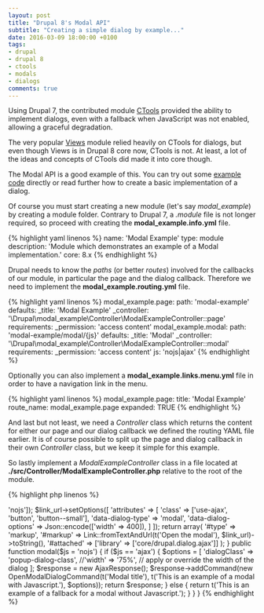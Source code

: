 ```yaml
---
layout: post
title: "Drupal 8's Modal API"
subtitle: "Creating a simple dialog by example..."
date: 2016-03-09 18:00:00 +0100
tags:
- drupal
- drupal 8
- ctools
- modals
- dialogs
comments: true
---
```

Using Drupal 7, the contributed module [CTools](https://drupal.org/project/ctools) provided the ability to implement dialogs, even with a fallback when JavaScript was not enabled, allowing a graceful degradation.

The very popular [Views](https://www.drupal.org/project/views) module relied heavily on CTools for dialogs, but even though Views is in Drupal 8 core now, CTools is not. At least, a lot of the ideas and concepts of CTools did made it into core though.
<!--more-->


The Modal API is a good example of this.
You can try out some [example code](https://github.com/jover/drupal-8-modal-example/) directly or read further how to create a basic implementation of a dialog.

Of course you must start creating a new module (let's say _modal\_example_) by creating a module folder.
Contrary to Drupal 7, a _.module_ file is not longer required, so proceed with creating the **modal_example.info.yml** file.

{% highlight yaml linenos %}
name: 'Modal Example'
type: module
description: 'Module which demonstrates an example of a Modal implementation.'
core: 8.x
{% endhighlight %}

Drupal needs to know the _paths_ (or better _routes_) involved for the callbacks of our module, in particular the page and the dialog callback.
Therefore we need to implement the **modal_example.routing.yml** file.

{% highlight yaml linenos %}
modal_example.page:
  path: 'modal-example'
  defaults:
    _title: 'Modal Example'
    _controller: '\Drupal\modal_example\Controller\ModalExampleController::page'
  requirements:
    _permission: 'access content'
modal_example.modal:
  path: 'modal-example/modal/{js}'
  defaults:
    _title: 'Modal'
    _controller: '\Drupal\modal_example\Controller\ModalExampleController::modal'
  requirements:
    _permission: 'access content'
    js: 'nojs|ajax'
{% endhighlight %}

Optionally you can also implement a **modal_example.links.menu.yml** file in order to have a navigation link in the menu.

{% highlight yaml linenos %}
modal_example.page:
  title: 'Modal Example'
  route_name: modal_example.page
  expanded: TRUE
{% endhighlight %}

And last but not least, we need a _Controller_ class which returns the content for either our page and our dialog callback we defined the routing YAML file earlier.
It is of course possible to split up the page and dialog callback in their own _Controller_ class, but we keep it simple for this example.

So lastly implement a _ModalExampleController_ class in a file located at **./src/Controller/ModalExampleController.php** relative to the root of the module.

{% highlight php linenos %}
<?php

/**
 * @file
 * ModalExampleController class.
 */

namespace Drupal\modal_example\Controller;

use Drupal\Core\Ajax\AjaxResponse;
use Drupal\Core\Ajax\OpenModalDialogCommand;
use Drupal\Core\Controller\ControllerBase;
use Drupal\Core\Url;
use Drupal\Core\Link;
use Drupal\Component\Serialization\Json;

class ModalExampleController extends ControllerBase {

  public function page() {
    $link_url = Url::fromRoute('modal_example.modal', ['js' => 'nojs']);

    $link_url->setOptions([
      'attributes' => [
        'class' => ['use-ajax', 'button', 'button--small'],
        'data-dialog-type' => 'modal',
        'data-dialog-options' => Json::encode(['width' => 400]),
      ]
    ]);

    return array(
      '#type' => 'markup',
      '#markup' => Link::fromTextAndUrl(t('Open the modal'), $link_url)->toString(),
      '#attached' => ['library' => ['core/drupal.dialog.ajax']]
    );
  }

  public function modal($js = 'nojs') {
    if ($js == 'ajax') {
      $options = [
        'dialogClass' => 'popup-dialog-class',
        //'width' => '75%', // apply or override the width of the dialog
      ];
      $response = new AjaxResponse();
      $response->addCommand(new OpenModalDialogCommand(t('Modal title'), t('This is an example of a modal with Javascript.'), $options));
      return $response;
    } else {
      return t('This is an example of a fallback for a modal without Javascript.');
    }
  }
}
{% endhighlight %}
